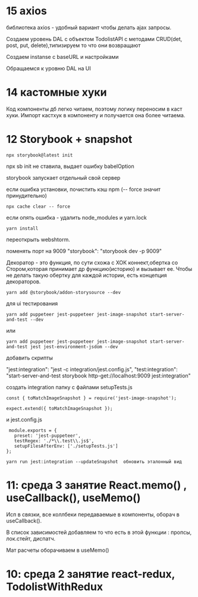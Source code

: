 # 15 axios

библиотека axios -  удобный вариант чтобы делать ajax запросы.

Создаем уровень DAL c объектом TodolistAPI с методами CRUD(det, post, put, delete),типизируем то что они возвращают

Создаем instanse c baseURL и настройками

Обращаемся к уровню DAL на UI


# 14 кастомные хуки

Код компоненты дб легко читаем, поэтому логику переносим в каст хуки. Импорт кастхук в компоненту и получается она более читаема.

# 12 Storybook + snapshot

```
npx storybook@latest init
```

npx sb init не ставила, выдает ошибку babelOption

storybook запускает отдельный свой сервер

если ошибка установки, почистить кэш npm (-- force значит принудительно)

```
npx cache clear -- force
```

если опять ошибка - удалить node_modules и yarn.lock

```
yarn install
```

переоткрыть webshtorm.

поменять порт на 9009 "storybook": "storybook dev -p 9009"

Декоратор - это функция, по сути схожа с ХОК коннект,обертка со Стором,которая принимает др функцию(историю) и вызывает
ее.
Чтобы не делать такую обертку для каждой истории, есть концепция декораторов.

```
yarn add @storybook/addon-storysource --dev
```

для ui тестирования
```
yarn add puppeteer jest-puppeteer jest-image-snapshot start-server-and-test --dev
```

или 
```
yarn add puppeteer jest-puppeteer jest-image-snapshot start-server-and-test jest jest-environment-jsdom --dev
```
добавить скрипты

"jest:integration": "jest -c integration/jest.config.js",
"test:integration": "start-server-and-test storybook http-get://localhost:9009 jest:integration"



создать integration папку с файлами setupTests.js
```
const { toMatchImageSnapshot } = require('jest-image-snapshot');

expect.extend({ toMatchImageSnapshot });
```
и jest.config.js

```
 module.exports = {
   preset: 'jest-puppeteer',
   testRegex: './*\\.test\\.js$',
   setupFilesAfterEnv: ['./setupTests.js']
};
```
```
yarn run jest:integration --updateSnapshot  обновить эталонный вид
```


# 11: среда 3 занятие React.memo() , useCallback(), useMemo() 

Исп в связки, все коллбеки передаваемые в компоненты, оборач в useCallback().

В список зависимостей добавляем то что есть в этой функции : пропсы, лок.стейт, диспатч.

Мат расчеты оборачиваем в useMemo()

# 10: среда 2 занятие react-redux, TodolistWithRedux


